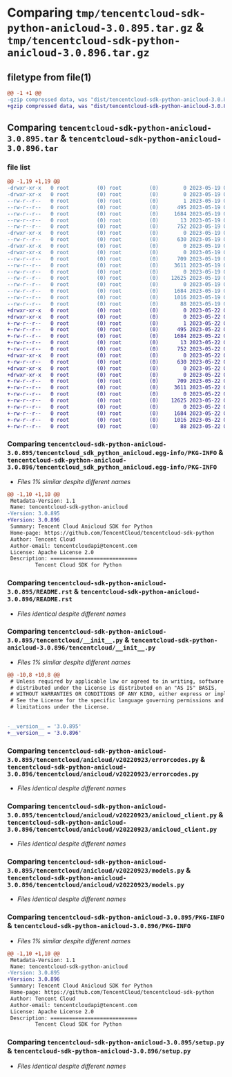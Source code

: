 # Comparing `tmp/tencentcloud-sdk-python-anicloud-3.0.895.tar.gz` & `tmp/tencentcloud-sdk-python-anicloud-3.0.896.tar.gz`

## filetype from file(1)

```diff
@@ -1 +1 @@
-gzip compressed data, was "dist/tencentcloud-sdk-python-anicloud-3.0.895.tar", last modified: Fri May 19 02:40:47 2023, max compression
+gzip compressed data, was "dist/tencentcloud-sdk-python-anicloud-3.0.896.tar", last modified: Mon May 22 00:13:49 2023, max compression
```

## Comparing `tencentcloud-sdk-python-anicloud-3.0.895.tar` & `tencentcloud-sdk-python-anicloud-3.0.896.tar`

### file list

```diff
@@ -1,19 +1,19 @@
-drwxr-xr-x   0 root         (0) root         (0)        0 2023-05-19 02:40:47.000000 tencentcloud-sdk-python-anicloud-3.0.895/
-drwxr-xr-x   0 root         (0) root         (0)        0 2023-05-19 02:40:47.000000 tencentcloud-sdk-python-anicloud-3.0.895/tencentcloud_sdk_python_anicloud.egg-info/
--rw-r--r--   0 root         (0) root         (0)        1 2023-05-19 02:40:47.000000 tencentcloud-sdk-python-anicloud-3.0.895/tencentcloud_sdk_python_anicloud.egg-info/dependency_links.txt
--rw-r--r--   0 root         (0) root         (0)      495 2023-05-19 02:40:47.000000 tencentcloud-sdk-python-anicloud-3.0.895/tencentcloud_sdk_python_anicloud.egg-info/SOURCES.txt
--rw-r--r--   0 root         (0) root         (0)     1684 2023-05-19 02:40:47.000000 tencentcloud-sdk-python-anicloud-3.0.895/tencentcloud_sdk_python_anicloud.egg-info/PKG-INFO
--rw-r--r--   0 root         (0) root         (0)       13 2023-05-19 02:40:47.000000 tencentcloud-sdk-python-anicloud-3.0.895/tencentcloud_sdk_python_anicloud.egg-info/top_level.txt
--rw-r--r--   0 root         (0) root         (0)      752 2023-05-19 02:40:46.000000 tencentcloud-sdk-python-anicloud-3.0.895/README.rst
-drwxr-xr-x   0 root         (0) root         (0)        0 2023-05-19 02:40:47.000000 tencentcloud-sdk-python-anicloud-3.0.895/tencentcloud/
--rw-r--r--   0 root         (0) root         (0)      630 2023-05-19 02:40:46.000000 tencentcloud-sdk-python-anicloud-3.0.895/tencentcloud/__init__.py
-drwxr-xr-x   0 root         (0) root         (0)        0 2023-05-19 02:40:47.000000 tencentcloud-sdk-python-anicloud-3.0.895/tencentcloud/anicloud/
-drwxr-xr-x   0 root         (0) root         (0)        0 2023-05-19 02:40:47.000000 tencentcloud-sdk-python-anicloud-3.0.895/tencentcloud/anicloud/v20220923/
--rw-r--r--   0 root         (0) root         (0)      709 2023-05-19 02:40:46.000000 tencentcloud-sdk-python-anicloud-3.0.895/tencentcloud/anicloud/v20220923/errorcodes.py
--rw-r--r--   0 root         (0) root         (0)     3611 2023-05-19 02:40:46.000000 tencentcloud-sdk-python-anicloud-3.0.895/tencentcloud/anicloud/v20220923/anicloud_client.py
--rw-r--r--   0 root         (0) root         (0)        0 2023-05-19 02:40:46.000000 tencentcloud-sdk-python-anicloud-3.0.895/tencentcloud/anicloud/v20220923/__init__.py
--rw-r--r--   0 root         (0) root         (0)    12625 2023-05-19 02:40:46.000000 tencentcloud-sdk-python-anicloud-3.0.895/tencentcloud/anicloud/v20220923/models.py
--rw-r--r--   0 root         (0) root         (0)        0 2023-05-19 02:40:46.000000 tencentcloud-sdk-python-anicloud-3.0.895/tencentcloud/anicloud/__init__.py
--rw-r--r--   0 root         (0) root         (0)     1684 2023-05-19 02:40:47.000000 tencentcloud-sdk-python-anicloud-3.0.895/PKG-INFO
--rw-r--r--   0 root         (0) root         (0)     1016 2023-05-19 02:40:46.000000 tencentcloud-sdk-python-anicloud-3.0.895/setup.py
--rw-r--r--   0 root         (0) root         (0)       88 2023-05-19 02:40:47.000000 tencentcloud-sdk-python-anicloud-3.0.895/setup.cfg
+drwxr-xr-x   0 root         (0) root         (0)        0 2023-05-22 00:13:49.000000 tencentcloud-sdk-python-anicloud-3.0.896/
+drwxr-xr-x   0 root         (0) root         (0)        0 2023-05-22 00:13:49.000000 tencentcloud-sdk-python-anicloud-3.0.896/tencentcloud_sdk_python_anicloud.egg-info/
+-rw-r--r--   0 root         (0) root         (0)        1 2023-05-22 00:13:49.000000 tencentcloud-sdk-python-anicloud-3.0.896/tencentcloud_sdk_python_anicloud.egg-info/dependency_links.txt
+-rw-r--r--   0 root         (0) root         (0)      495 2023-05-22 00:13:49.000000 tencentcloud-sdk-python-anicloud-3.0.896/tencentcloud_sdk_python_anicloud.egg-info/SOURCES.txt
+-rw-r--r--   0 root         (0) root         (0)     1684 2023-05-22 00:13:49.000000 tencentcloud-sdk-python-anicloud-3.0.896/tencentcloud_sdk_python_anicloud.egg-info/PKG-INFO
+-rw-r--r--   0 root         (0) root         (0)       13 2023-05-22 00:13:49.000000 tencentcloud-sdk-python-anicloud-3.0.896/tencentcloud_sdk_python_anicloud.egg-info/top_level.txt
+-rw-r--r--   0 root         (0) root         (0)      752 2023-05-22 00:13:49.000000 tencentcloud-sdk-python-anicloud-3.0.896/README.rst
+drwxr-xr-x   0 root         (0) root         (0)        0 2023-05-22 00:13:49.000000 tencentcloud-sdk-python-anicloud-3.0.896/tencentcloud/
+-rw-r--r--   0 root         (0) root         (0)      630 2023-05-22 00:13:49.000000 tencentcloud-sdk-python-anicloud-3.0.896/tencentcloud/__init__.py
+drwxr-xr-x   0 root         (0) root         (0)        0 2023-05-22 00:13:49.000000 tencentcloud-sdk-python-anicloud-3.0.896/tencentcloud/anicloud/
+drwxr-xr-x   0 root         (0) root         (0)        0 2023-05-22 00:13:49.000000 tencentcloud-sdk-python-anicloud-3.0.896/tencentcloud/anicloud/v20220923/
+-rw-r--r--   0 root         (0) root         (0)      709 2023-05-22 00:13:49.000000 tencentcloud-sdk-python-anicloud-3.0.896/tencentcloud/anicloud/v20220923/errorcodes.py
+-rw-r--r--   0 root         (0) root         (0)     3611 2023-05-22 00:13:49.000000 tencentcloud-sdk-python-anicloud-3.0.896/tencentcloud/anicloud/v20220923/anicloud_client.py
+-rw-r--r--   0 root         (0) root         (0)        0 2023-05-22 00:13:49.000000 tencentcloud-sdk-python-anicloud-3.0.896/tencentcloud/anicloud/v20220923/__init__.py
+-rw-r--r--   0 root         (0) root         (0)    12625 2023-05-22 00:13:49.000000 tencentcloud-sdk-python-anicloud-3.0.896/tencentcloud/anicloud/v20220923/models.py
+-rw-r--r--   0 root         (0) root         (0)        0 2023-05-22 00:13:49.000000 tencentcloud-sdk-python-anicloud-3.0.896/tencentcloud/anicloud/__init__.py
+-rw-r--r--   0 root         (0) root         (0)     1684 2023-05-22 00:13:49.000000 tencentcloud-sdk-python-anicloud-3.0.896/PKG-INFO
+-rw-r--r--   0 root         (0) root         (0)     1016 2023-05-22 00:13:49.000000 tencentcloud-sdk-python-anicloud-3.0.896/setup.py
+-rw-r--r--   0 root         (0) root         (0)       88 2023-05-22 00:13:49.000000 tencentcloud-sdk-python-anicloud-3.0.896/setup.cfg
```

### Comparing `tencentcloud-sdk-python-anicloud-3.0.895/tencentcloud_sdk_python_anicloud.egg-info/PKG-INFO` & `tencentcloud-sdk-python-anicloud-3.0.896/tencentcloud_sdk_python_anicloud.egg-info/PKG-INFO`

 * *Files 1% similar despite different names*

```diff
@@ -1,10 +1,10 @@
 Metadata-Version: 1.1
 Name: tencentcloud-sdk-python-anicloud
-Version: 3.0.895
+Version: 3.0.896
 Summary: Tencent Cloud Anicloud SDK for Python
 Home-page: https://github.com/TencentCloud/tencentcloud-sdk-python
 Author: Tencent Cloud
 Author-email: tencentcloudapi@tencent.com
 License: Apache License 2.0
 Description: ============================
         Tencent Cloud SDK for Python
```

### Comparing `tencentcloud-sdk-python-anicloud-3.0.895/README.rst` & `tencentcloud-sdk-python-anicloud-3.0.896/README.rst`

 * *Files identical despite different names*

### Comparing `tencentcloud-sdk-python-anicloud-3.0.895/tencentcloud/__init__.py` & `tencentcloud-sdk-python-anicloud-3.0.896/tencentcloud/__init__.py`

 * *Files 1% similar despite different names*

```diff
@@ -10,8 +10,8 @@
 # Unless required by applicable law or agreed to in writing, software
 # distributed under the License is distributed on an "AS IS" BASIS,
 # WITHOUT WARRANTIES OR CONDITIONS OF ANY KIND, either express or implied.
 # See the License for the specific language governing permissions and
 # limitations under the License.
 
 
-__version__ = '3.0.895'
+__version__ = '3.0.896'
```

### Comparing `tencentcloud-sdk-python-anicloud-3.0.895/tencentcloud/anicloud/v20220923/errorcodes.py` & `tencentcloud-sdk-python-anicloud-3.0.896/tencentcloud/anicloud/v20220923/errorcodes.py`

 * *Files identical despite different names*

### Comparing `tencentcloud-sdk-python-anicloud-3.0.895/tencentcloud/anicloud/v20220923/anicloud_client.py` & `tencentcloud-sdk-python-anicloud-3.0.896/tencentcloud/anicloud/v20220923/anicloud_client.py`

 * *Files identical despite different names*

### Comparing `tencentcloud-sdk-python-anicloud-3.0.895/tencentcloud/anicloud/v20220923/models.py` & `tencentcloud-sdk-python-anicloud-3.0.896/tencentcloud/anicloud/v20220923/models.py`

 * *Files identical despite different names*

### Comparing `tencentcloud-sdk-python-anicloud-3.0.895/PKG-INFO` & `tencentcloud-sdk-python-anicloud-3.0.896/PKG-INFO`

 * *Files 1% similar despite different names*

```diff
@@ -1,10 +1,10 @@
 Metadata-Version: 1.1
 Name: tencentcloud-sdk-python-anicloud
-Version: 3.0.895
+Version: 3.0.896
 Summary: Tencent Cloud Anicloud SDK for Python
 Home-page: https://github.com/TencentCloud/tencentcloud-sdk-python
 Author: Tencent Cloud
 Author-email: tencentcloudapi@tencent.com
 License: Apache License 2.0
 Description: ============================
         Tencent Cloud SDK for Python
```

### Comparing `tencentcloud-sdk-python-anicloud-3.0.895/setup.py` & `tencentcloud-sdk-python-anicloud-3.0.896/setup.py`

 * *Files identical despite different names*

